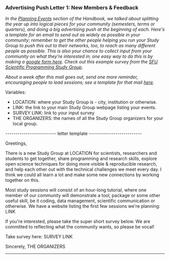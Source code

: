 ### Advertising Push Letter 1: New Members & Feedback

*In the [Planning Events](http://mozillascience.github.io/studyGroupHandbook/running.html#planning) section of the Handbook, we talked about splitting the year up into logical pieces for your community (semesters, terms or quarters), and doing a big advertising push at the beginning of each. Here's a template for an email to send out as widely as possible in your community; remember to get the other people helping you run your Study Group to push this out to their networks, too, to reach as many different people as possible. This is also your chance to collect input from your community on what they're interested in; one easy way to do this is by making a [google form here](https://www.google.com/forms/about/). Check out this example survey from the [SFU Scientific Programming Study Group](http://goo.gl/forms/OXNe5kB8ao).*

*About a week after this mail goes out, send one more reminder, encouraging people to lead sessions; see a template for that mail [here](https://github.com/mozillascience/studyGroupHandbook/blob/gh-pages/templates/startOfTermLetter2.md).*

Variables:

 - LOCATION: where your Study Group is - city, institution or otherwise.
 - LINK: the link to your main Study Group webpage listing your events.
 - SURVEY LINK: link to your input survey
 - THE ORGANIZERS: the names of all the Study Group organizers for your local group.

------------------------- letter template --------------------------

Greetings,

There is a new Study Group at LOCATION for scientists, researchers and students to get together, share programming and research skills, explore open science techniques for doing more visible & reproducible research, and help each other out with the technical challenges we meet every day. I think we could all learn a lot and make some new connections by working together on this. 

Most study sessions will consist of an hour-long tutorial, where one member of our community will demonstrate a tool, package or some other useful skill, be it coding, data management, scientific communication or otherwise. We have a website listing the first few sessions we're planning: LINK

If you're interested, please take the super short survey below. We are committed to reflecting what the community wants, so please be vocal!

Take survey here: SURVEY LINK

Sincerely, 
THE ORGANIZERS

---------------------------------------------------------------------